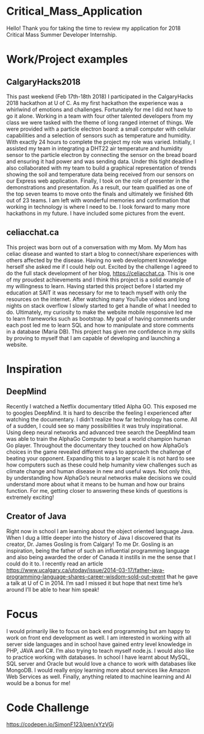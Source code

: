 # Critical_Mass_Application
Hello! Thank you for taking the time to review my application for 2018 Critical Mass Summer Developer Internship.
# Work/Project examples
## CalgaryHacks2018
This past weekend (Feb 17th-18th 2018) I participated in the CalgaryHacks 2018 hackathon at U of C. As my first hackathon the experience was a whirlwind of emotions and challenges. Fortunately for me I did not have to go it alone. Working in a team with four other talented developers from my class we were tasked with the theme of long ranged internet of things. We were provided with a particle electron board: a small computer with cellular capabilities and a selection of sensors such as temperature and humidity. With exactly 24 hours to complete the project my role was varied. Initially, I assisted my team in integrating a DHT22 air temperature and humidity sensor to the particle electron by connecting the sensor on the bread board and ensuring it had power and was sending data. Under this tight deadline I also collaborated with my team to build a graphical representation of trends showing the soil and temperature data being received from our sensors on our Express web application. Finally, I took on the role of presenter in the demonstrations and presentation. As a result, our team qualified as one of the top seven teams to move onto the finals and ultimately we finished 6th out of 23 teams. I am left with wonderful memories and confirmation that working in technology is where I need to be. I look forward to many more hackathons in my future. I have included some pictures from the event. 

## celiacchat.ca
This project was born out of a conversation with my Mom. My Mom has celiac disease and wanted to start a blog to connect/share experiences with others affected by the disease. Having no web development knowledge herself she asked me if I could help out. Excited by the challenge I agreed to do the full stack development of her blog, https://celiacchat.ca. This is one of my proudest achievements and I think this project is a solid example of my willingness to learn. Having started this project before I started my education at SAIT it was necessary for me to teach myself with only the resources on the internet. After watching many YouTube videos and long nights on stack overflow I slowly started to get a handle of what I needed to do. Ultimately, my curiosity to make the website mobile responsive led me to learn frameworks such as bootstrap. My goal of having comments under each post led me to learn SQL and how to manipulate and store comments in a database (Maria DB). This project has given me confidence in my skills by proving to myself that I am capable of developing and launching a website. 
# Inspiration
## DeepMind
Recently I watched a Netflix documentary titled Alpha GO. This exposed me to googles DeepMind. It is hard to describe the feeling I experienced after watching the documentary. I didn’t realize how far technology has come. All of a sudden, I could see so many possibilities it was truly inspirational. Using deep neural networks and advanced tree search the DeepMind team was able to train the AlphaGo Computer to beat a world champion human Go player. Throughout the documentary they touched on how AlphaGo’s choices in the game revealed different ways to approach the challenge of beating your opponent. Expanding this to a larger scale it is not hard to see how computers such as these could help humanity view challenges such as climate change and human disease in new and useful ways. Not only this, by understanding how AlphaGo’s neural networks make decisions we could understand more about what it means to be human and how our brains function. For me, getting closer to answering these kinds of questions is extremely exciting!

## Creator of Java
Right now in school I am learning about the object oriented language Java. When I dug a little deeper into the history of Java I discovered that its creator, Dr. James Gosling is from Calgary! To me Dr. Gosling is an inspiration, being the father of such an influential programming language and also being awarded the order of Canada it instills in me the sense that I could do it to. I recently read an article https://www.ucalgary.ca/utoday/issue/2014-03-17/father-java-programming-language-shares-career-wisdom-sold-out-event that he gave a talk at U of C in 2014. I’m sad I missed it but hope that next time he’s around I’ll be able to hear him speak!   

# Focus
I would primarily like to focus on back end programming but am happy to work on front end development as well. I am interested in working with all server side languages and in school have gained entry level knowledge in PHP, JAVA and C#. I’m also trying to teach myself node.js. I would also like to practice working with databases. In school I have learnt about MySQL, SQL server and Oracle but would love a chance to work with databases like MongoDB. I would really enjoy learning more about services like Amazon Web Services as well. Finally, anything related to machine learning and AI would be a bonus for me! 

# Code Challenge
https://codepen.io/SimonF123/pen/xYzVGj
